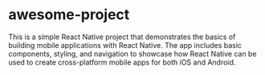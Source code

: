 # awesome-project
This is a simple React Native project that demonstrates the basics of building mobile applications with React Native. The app includes basic components, styling, and navigation to showcase how React Native can be used to create cross-platform mobile apps for both iOS and Android.
